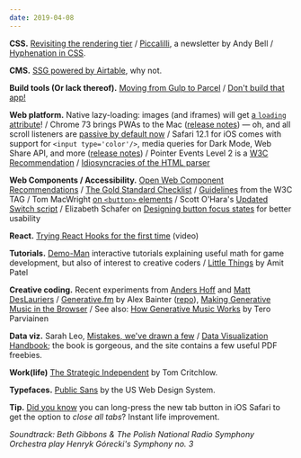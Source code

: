 ```yaml
---
date: 2019-04-08
---
```


__CSS.__ [Revisiting the rendering tier](https://www.theguardian.com/info/2019/apr/04/revisiting-the-rendering-tier) / [Piccalilli](http://piccalil.li/), a newsletter by Andy Bell / [Hyphenation in CSS](http://clagnut.com/blog/2395).

__CMS.__ [SSG powered by Airtable](https://postlight.com/trackchanges/introducing-liftoff-easily-create-a-static-website-powered-by-airtable), why not. 

__Build tools (Or lack thereof).__ [Moving from Gulp to Parcel](https://benfrain.com/moving-from-gulp-to-parcel/) / [Don't build that app!](https://formidable.com/blog/2019/no-build-step/)

__Web platform.__ Native lazy-loading: images (and iframes) will get [a `loading` attribute](https://addyosmani.com/blog/lazy-loading/)! / Chrome 73 brings PWAs to the Mac ([release notes](https://developers.google.com/web/updates/2019/03/nic73)) — oh, and all scroll listeners are [passive by default now](https://www.chromestatus.com/features/6662647093133312) / Safari 12.1 for iOS comes with support for `<input type='color'/>`, media queries for Dark Mode, Web Share API, and more ([release notes](https://webkit.org/blog/8718/new-webkit-features-in-safari-12-1/)) / Pointer Events Level 2 is a [W3C Recommendation](https://www.w3.org/TR/2019/REC-pointerevents2-20190404/) / [Idiosyncracies of the HTML parser](https://htmlparser.info/)

__Web Components / Accessibility.__ [Open Web Component Recommendations](https://open-wc.org/) / [The Gold Standard Checklist](https://github.com/webcomponents/gold-standard/wiki) / [Guidelines](https://www.w3.org/2001/tag/doc/webcomponents-design-guidelines/) from the W3C TAG / Tom MacWright [on `<button>` elements](https://macwright.org/2019/04/06/accessibility-buttons.html) / Scott O'Hara's [Updated Switch script](https://www.scottohara.me/note/2019/04/03/switch-script.html) / Elizabeth Schafer on [Designing button focus states](https://dev.to/elizabethschafer/designing-button-focus-states-for-better-usability-gm2) for better usability

__React.__ [Trying React Hooks for the first time](https://www.youtube.com/watch?v=G-aO5hzo1aw) (video)

__Tutorials.__ [Demo-Man](https://demoman.net/) interactive tutorials explaining useful math for game development, but also of interest to creative coders / [Little Things](https://www.redblobgames.com/making-of/little-things/) by Amit Patel

__Creative coding.__ Recent experiments from [Anders Hoff](https://twitter.com/inconvergent/status/1110213502634000385) and [Matt DesLauriers](https://twitter.com/mattdesl/status/1110695190413623296) / [Generative.fm](https://generative.fm) by Alex Bainter ([repo](https://github.com/generative-music/generative.fm)), [Making Generative Music in the Browser](https://medium.com/@metalex9/making-generative-music-in-the-browser-bfb552a26b0b) / See also: [How Generative Music Works](https://teropa.info/loop) by Tero Parviainen

__Data viz.__ Sarah Leo, [Mistakes, we've drawn a few](https://medium.economist.com/mistakes-weve-drawn-a-few-8cdd8a42d368) / [Data Visualization Handbook](https://datavizhandbook.info/); the book is gorgeous, and the site contains a few useful PDF freebies.

__Work(life)__ [The Strategic Independent](https://tomcritchlow.com/2019/04/04/the-strategic-independent/) by Tom Critchlow.

__Typefaces.__ [Public Sans](https://public-sans.digital.gov/) by the US Web Design System.

__Tip.__ [Did you know](https://twitter.com/danburzo/status/1111169526786342912) you can long-press the new tab button in iOS Safari to get the option to _close all tabs_? Instant life improvement.

_Soundtrack: Beth Gibbons & The Polish National Radio Symphony Orchestra play Henryk Górecki's Symphony no. 3_